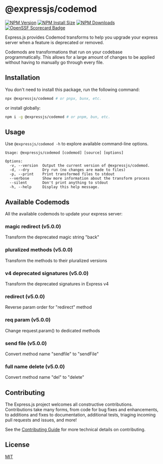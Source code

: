 # @expressjs/codemod

[![NPM Version][npm-version-image]][npm-url]
[![NPM Install Size][npm-install-size-image]][npm-install-size-url]
[![NPM Downloads][npm-downloads-image]][npm-downloads-url]
[![OpenSSF Scorecard Badge][ossf-scorecard-badge]][ossf-scorecard-visualizer]

Express.js provides Codemod transforms to help you upgrade your express server when a feature is deprecated or removed.

Codemods are transformations that run on your codebase programmatically. This allows for a large amount of changes to be applied without having to manually go through every file.

## Installation

You don't need to install this package, run the following command:

```sh
npx @expressjs/codemod # or pnpx, bunx, etc.
```

or install globally:

```sh
npm i -g @expressjs/codemod # or pnpm, bun, etc.
```

## Usage

Use `@expressjs/codemod -h` to explore available command-line options.

<!-- USAGE START -->

```
Usage: @expressjs/codemod [codemod] [source] [options]

Options:
  -v, --version  Output the current version of @expressjs/codemod.
  -d, --dry      Dry run (no changes are made to files)
  -p, --print    Print transformed files to stdout
  --verbose      Show more information about the transform process
  --silent       Don't print anything to stdout
  -h, --help     Display this help message.
```

<!-- USAGE END -->

## Available Codemods

All the available codemods to update your express server:

<!-- CODEMODS START -->

### magic redirect (v5.0.0)

Transform the deprecated magic string "back"

### pluralized methods (v5.0.0)

Transform the methods to their pluralized versions

### v4 deprecated signatures (v5.0.0)

Transform the deprecated signatures in Express v4

### redirect (v5.0.0)

Reverse param order for "redirect" method

### req param (v5.0.0)

Change request.param() to dedicated methods

### send file (v5.0.0)

Convert method name "sendfile" to "sendFile"

### full name delete (v5.0.0)

Convert method name "del" to "delete"

<!-- CODEMODS END -->

##  Contributing

The Express.js project welcomes all constructive contributions. Contributions take many forms,
from code for bug fixes and enhancements, to additions and fixes to documentation, additional
tests, triaging incoming pull requests and issues, and more!

See the [Contributing Guide](https://github.com/expressjs/express/blob/master/Contributing.md) for more technical details on contributing.

## License

[MIT](LICENSE)

[npm-downloads-image]: https://badgen.net/npm/dm/@expressjs/codemod
[npm-downloads-url]: https://npmcharts.com/compare/@expressjs/codemod?minimal=true
[npm-install-size-image]: https://badgen.net/packagephobia/install/@expressjs/codemod
[npm-install-size-url]: https://packagephobia.com/result?p=@expressjs/codemod
[npm-url]: https://npmjs.org/package/@expressjs/codemod
[npm-version-image]: https://badgen.net/npm/v/@expressjs/codemod
[ossf-scorecard-badge]: https://api.scorecard.dev/projects/github.com/expressjs/codemod/badge
[ossf-scorecard-visualizer]: https://ossf.github.io/scorecard-visualizer/#/projects/github.com/expressjs/codemod